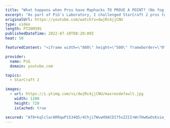 ```yaml
---
title: "What happens when Pros have Maphacks TO PROVE A POINT? (No fog of war mod) | PiG's Lab - StarCraft 2"
excerpt: "As part of PiG's Laboratory, I challenged StarCraft 2 pros to play with MAPHACKS on & to play with 50% hit points on everything. Special claims that Protoss is OP in any of these challenges. Lets see how his Protoss goes against Astrea's Terran to settle this balance debate! -- 🐷 Second Channel for"
originalUrl: https://youtube.com/watch?v=dwjRc4jjCNU
type: video
length: PT26M39S
publishedDateTime: 2022-07-10T08:20:09Z
heat: 50

featuredContent: "<iframe width=\"800\" height=\"500\" frameborder=\"0\" src=\"https://www.youtube.com/embed/dwjRc4jjCNU\" allow=\"accelerometer; autoplay; encrypted-media; gyroscope; picture-in-picture\" allowfullscreen></iframe>"

provider:
  name: PiG
  domain: youtube.com

topics:
  - StarCraft 2

images:
  - url: https://i.ytimg.com/vi/dwjRc4jjCNU/maxresdefault.jpg
    width: 1280
    height: 720
    isCached: true

secured: "Af8+kqlclarARRqwP1534Q5/4ChjiTWvwH9ACDI75xZ2II+Wn7HwKwOsKsiojgYRY9O/ZU4P+6WPB2pgadhJtLHujS3KJHs9P/fP0rNm9bkrUnUX3DkCRYpt063YRF+9ybB5sO9D0O0R6rwzar2LtZJjkSIewiHJTH11wrbURI9a9eHFw87JeBw8jZDwqb6EOfO1sX2xC52fFoCHl6LwWKJYqpMJYReHhKkHuFjLchs1U5JDgN2EHzRN72l4EBbujhuE4eRiBxipNv/NDgj138KGI/GA79s6ShNnCc486+3b4g8FDdQhF1NqLuxoavCxZfK9Xplsb8qdLrr2fru3DqtQ1Wn1M7RiO+uwkPPuunTMxb+IQObi/TPbF2P2idy2g/omkOQX4D0Rej5cGwglLnKxxTpRYfLwtt0n/nY9mWY=;kL1Lq8SplR3hqXUo6ptKAA=="
---
```


